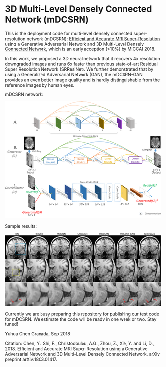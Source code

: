 #  3D Multi-Level Densely Connected Network (mDCSRN)

This is the deployment code for multi-level densely connected super-resolution network (mDCSRN):
[Efficient and Accurate MRI Super-Resolution using a Generative Adversarial Network and
3D Multi-Level Densely Connected Network](https://arxiv.org/abs/1803.01417),
which is an early acception (<10%)  by MICCAI 2018.

In this work, we proposed a  3D neural network that it recovers 4x resolution downgraded
images and runs 6x faster than previous state-of-art Residual Super Resolution Network (SRResiNet). We further
demonstrated that by using a Generalized Adversarial Network (GAN), the mDCSRN-GAN provides an even better image quality
and is hardly distinguishable from the reference images by human eyes.

mDCSRN network:

![mDCSRN-GAN network architecture](images/network.png "mDCSRN-GAN network architecture")

Sample results:

![Sample Results](images/samples.png "Super Resolution Results Samples")

Currently we are busy preparing this repository for publishing our test code for mDCSRN. We estimate the code will be
ready in one week or two. Stay tuned!

Yuhua Chen
Granada, Sep 2018

Citation: Chen, Y., Shi, F., Christodoulou, A.G., Zhou, Z., Xie, Y. and Li, D., 2018. Efficient and Accurate MRI
Super-Resolution using a Generative Adversarial Network and 3D Multi-Level Densely Connected Network. arXiv preprint
arXiv:1803.01417.
